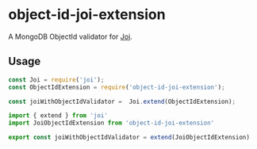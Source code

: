 # object-id-joi-extension

A MongoDB ObjectId validator for [Joi](https://www.npmjs.com/package/joi).

## Usage

```js
const Joi = require('joi');
const ObjectIdExtension = require('object-id-joi-extension');

const joiWithObjectIdValidator =  Joi.extend(ObjectIdExtension);
```

```ts
import { extend } from 'joi'
import JoiObjectIdExtension from 'object-id-joi-extension'

export const joiWithObjectIdValidator = extend(JoiObjectIdExtension)
```
